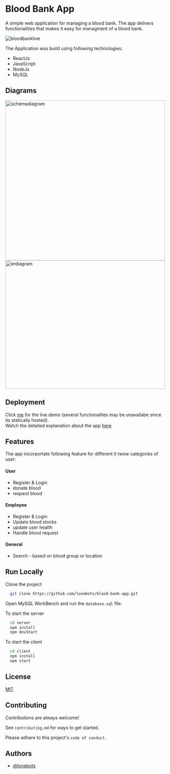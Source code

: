 
# Blood Bank App

A simple web application for managing a blood bank. The app delivers functionalities that makes it easy 
for managment of a blood bank.

![bloodbanklive](https://github.com/lonebots/blood-bank-app/blob/master/resources/livedemobbms.png)

The Application was build using following technologies: 
- ReactJs
- JavaScript
- NodeJs
- MySQL

## Diagrams
<img src = "https://github.com/lonebots/blood-bank-app/blob/master/resources/bbms%20relational%20schema.png" alt = "schemadiagram" width = "500" /> <img src = "https://github.com/lonebots/blood-bank-app/blob/master/resources/bbms%20er%20diagram.png" alt = "erdiagram" width = "500" height = "402" />

## Deployment

Click [me](https://lonebots.github.io/blood-bank-app/) for the live demo (several functionalites may be unavailabe since its statically hosted).\
Watch the detailed explanation about the app [here](https://youtu.be/LRvpY_4qsOk)

## Features

The app incorportate following feature for different it twow categories of user: 

#### User
- Register & Login
- donate blood 
- request blood 

#### Employee
- Register & Login
- Update blood stocks
- update user health
- Handle blood request

#### General
- Search - based on blood group or location



## Run Locally

Clone the project

```bash
  git clone https://github.com/lonebots/blood-bank-app.git
```

Open MySQL WorkBench and run the `database.sql` file. 

To start the server

```bash
  cd server             
  npm install 
  npm devStart          
```

To start the client

```bash
  cd client
  npm install
  npm start
```


## License

[MIT](https://choosealicense.com/licenses/mit/)


## Contributing

Contributions are always welcome!

See `contributing.md` for ways to get started.

Please adhere to this project's `code of conduct`.


## Authors

- [@lonebots](https://www.github.com/lonebots)

